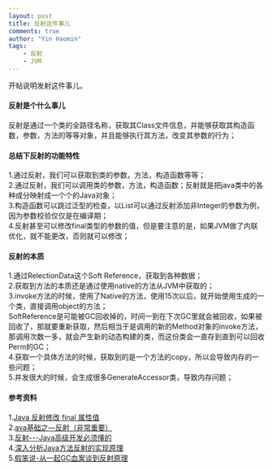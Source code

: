 ```yaml
---
layout: post
title: 反射这件事儿
comments: true
author: "Yin Haomin"
tags:
    - 反射
    - JVM
---
```


开帖说明发射这件事儿。<br>
#### 反射是个什么事儿<br>
反射是通过一个类的全路径名称，获取其Class文件信息，并能够获取其构造函数，参数，方法的等等对象，并且能够执行其方法，改变其参数的行为；<br>
#### 总结下反射的功能特性<br>
1.通过反射，我们可以获取到类的参数，方法，构造函数等等；<br>
2.通过反射，我们可以调用类的参数，方法，构造函数；反射就是把java类中的各种成分映射成一个个的Java对象；<br>
3.构造函数可以跳过泛型的检查，以List<Integer>可以通过反射添加非Integer的参数为例，因为参数校验仅仅是在编译期；<br>
4.反射甚至可以修改final类型的参数的值，但是要注意的是，如果JVM做了内联优化，就不能更改，否则就可以修改；<br>
#### 反射的本质<br>
1.通过RelectionData这个Soft Reference，获取到各种数据；<br>
2.获取到方法的本质还是通过使用native的方法从JVM中获取的；<br>
3.invoke方法的时候，使用了Native的方法，使用15次以后，就开始使用生成的一个类，直接调用object的方法；<br>
SoftReference是可能被GC回收掉的，时间一到在下次GC里就会被回收，如果被回收了，那就要重新获取，然后相当于是调用的新的Method对象的invoke方法，那调用次数一多，就会产生新的动态构建的类，而这份类会一直存到直到可以回收Perm的GC；<br>
4.获取一个具体方法的时候，获取到的是一个方法的copy，所以会导致内存的一些问题；<br>
5.并发很大的时候，会生成很多GenerateAccessor类，导致内存问题；<br>
#### 参考资料
1.[Java 反射修改 final 属性值](https://blog.csdn.net/tabactivity/article/details/50726353)<br>
2.[ava基础之—反射（非常重要）](https://blog.csdn.net/sinat_38259539/article/details/71799078)<br>
3.[反射---Java高级开发必须懂的](https://www.cnblogs.com/rocomp/p/4781987.html)<br>
4.[深入分析Java方法反射的实现原理](http://www.importnew.com/23902.html)<br>
5.[假笨说-从一起GC血案谈到反射原理](https://mp.weixin.qq.com/s/5H6UHcP6kvR2X5hTj_SBjA)<br>     
